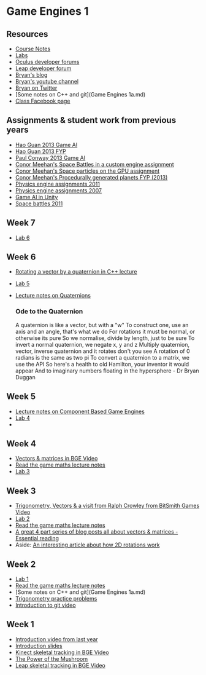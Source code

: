 Game Engines 1
==============

Resources
---------
* [Course Notes](http://1drv.ms/1qbcpdE)
* [Labs](../Labs/index.md)
* [Oculus developer forums](https://developer.oculusvr.com/)
* [Leap developer forum](https://community.leapmotion.com/category/development)
* [Bryan's blog](http://bryanduggan.org)
* [Bryan's youtube channel](http://youtube.com/skooter500)
* [Bryan on Twitter](http://twitter.com/skooter500)
* [Some notes on C++ and git](Game Engines 1a.md)
* [Class Facebook page](https://www.facebook.com/groups/772510342816800/?fref=ts)

Assignments & student work from previous years
----------------------------------------------
* [Hao Guan 2013 Game AI](https://www.youtube.com/watch?v=9pQaaBg91Zc)
* [Hao Guan 2013 FYP](https://www.youtube.com/watch?v=uDSi7SgKnI0)
* [Paul Conway 2013 Game AI](https://www.youtube.com/watch?v=UIS46a4Wczg)
* [Conor Meehan's Space Battles in a custom engine assignment](https://www.youtube.com/watch?v=NFDXb4XxAGk)
* [Conor Meehan's Space particles on the GPU assignment](https://www.youtube.com/watch?v=BVdsw411k60)
* [Conor Meehan's Procedurally generated planets FYP (2013)](https://www.youtube.com/watch?v=kxQ44GYlwPI)
* [Physics engine assignments 2011](https://www.youtube.com/watch?v=5BPxM--x-7M)
* [Physics engine assignments 2007](https://www.youtube.com/watch?v=5LgZOLrFFLQ)
* [Game AI in Unity](https://www.youtube.com/watch?v=1H8FRXytO9M)
* [Space battles 2011](https://www.youtube.com/watch?v=GdYAzGS0evA)

Week 7
------
* [Lab 6](../Labs/index.md)

Week 6
------
* [Rotating a vector by a quaternion in C++ lecture](http://youtu.be/m3-wYh-HLcw)
* [Lab 5](../Labs/index.md)
* [Lecture notes on Quaternions](http://1drv.ms/1qbcpdE)

	### Ode to the Quaternion
	A quaternion is like a vector, but with a "w"
	To construct one, use an axis and an angle, that's what we do
	For rotations it must be normal, or otherwise its pure
	So we normalise, divide by length, just to be sure
	To invert a normal quaternion, we negate x, y and z
	Multiply quaternion, vector, inverse quaternion and it rotates don't you see
	A rotation of 0 radians is the same as two pi
	To convert a quaternion to a matrix, we use the API
	So here's a health to old Hamilton, your inventor it would appear
	And to imaginary numbers floating in the hypersphere
	\-	Dr Bryan Duggan


Week 5
------
* [Lecture notes on Component Based Game Engines](http://1drv.ms/1qbcpdE)
* [Lab 4](../Labs/index.md)
* 
Week 4
------
* [Vectors & matrices in BGE Video](https://www.youtube.com/watch?v=GVoIfRYA93E)
* [Read the game maths lecture notes](http://1drv.ms/1qbcpdE)
* [Lab 3](../Labs/index.md)

Week 3
------
* [Trigonometry, Vectors & a visit from Ralph Crowley from BitSmith Games Video](https://www.youtube.com/watch?v=oEiMbJqNaD4) 
* [Lab 2](../Labs/index.md)
* [Read the game maths lecture notes](http://1drv.ms/1qbcpdE)
* [A great 4 part series of blog posts all about vectors & matrices - Essential reading](http://blog.wolfire.com/2009/07/linear-algebra-for-game-developers-part-1/)
* Aside: [An interesting article about how 2D rotations work](http://www.petesqbsite.com/sections/tutorials/tuts/relsoft3d/Chapter2/Chapter2.htm)

Week 2
------
* [Lab 1](../Labs/index.md)
* [Read the game maths lecture notes](http://1drv.ms/1qbcpdE)
* [Some notes on C++ and git](Game Engines 1a.md)
* [Trigonometry practice problems](http://dtc.pima.edu/~hacker/primers/trigonometry-primer/trigonometry-primer-problem-set.pdf)
* [Introduction to git video](https://www.youtube.com/watch?v=p_PGUltnB6w)

Week 1
------
* [Introduction video from last year](https://www.youtube.com/watch?v=aMFGqpnLHsU)
* [Introduction slides](http://1drv.ms/1ogamWh)
* [Kinect skeletal tracking in BGE Video](https://www.youtube.com/watch?v=EEbVHxOkTxw)
* [The Power of the Mushroom](https://www.youtube.com/watch?v=V0rM1cX6dbs)
* [Leap skeletal tracking in BGE Video](https://www.youtube.com/watch?v=jtU5_HnSmv0)
